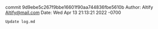 commit 9d9ebe5c267f9bbe16601f90aa744836fbe5610b
Author: Altify <Altify@mail.com>
Date:   Wed Apr 13 21:13:21 2022 -0700

    Update log.md
